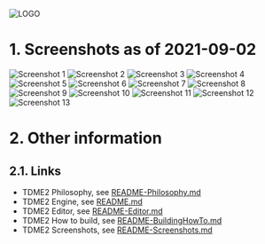 ![LOGO](https://raw.githubusercontent.com/Mindty-Kollektiv/tdme2/master/resources/github/tdme2-logo.png)

# 1. Screenshots as of 2021-09-02
![Screenshot 1](https://raw.githubusercontent.com/Mindty-Kollektiv/tdme2/master/resources/github/screenshots/Screenshot_Model1.png)
![Screenshot 2](https://raw.githubusercontent.com/Mindty-Kollektiv/tdme2/master/resources/github/screenshots/Screenshot_Model2.png)
![Screenshot 3](https://raw.githubusercontent.com/Mindty-Kollektiv/tdme2/master/resources/github/screenshots/Screenshot_ParticleSystem.png)
![Screenshot 4](https://raw.githubusercontent.com/Mindty-Kollektiv/tdme2/master/resources/github/screenshots/Screenshot_Terrain2.png)
![Screenshot 5](https://raw.githubusercontent.com/Mindty-Kollektiv/tdme2/master/resources/github/screenshots/Screenshot_Scene.png)
![Screenshot 6](https://raw.githubusercontent.com/Mindty-Kollektiv/tdme2/master/resources/github/screenshots/Screenshot_EnvironmentMap.png)
![Screenshot 7](https://raw.githubusercontent.com/Mindty-Kollektiv/tdme2/master/resources/github/screenshots/Screenshot_TDME2-UI.png)
![Screenshot 8](https://raw.githubusercontent.com/Mindty-Kollektiv/tdme2/master/resources/github/screenshots/Screenshot_Texture.png)
![Screenshot 9](https://raw.githubusercontent.com/Mindty-Kollektiv/tdme2/master/resources/github/screenshots/Screenshot_CPPH.png)
![Screenshot 10](https://raw.githubusercontent.com/Mindty-Kollektiv/tdme2/master/resources/github/screenshots/Screenshot_CPP.png)
![Screenshot 11](https://raw.githubusercontent.com/Mindty-Kollektiv/tdme2/master/resources/github/screenshots/Screenshot_GLSL.png)
![Screenshot 12](https://raw.githubusercontent.com/Mindty-Kollektiv/tdme2/master/resources/github/screenshots/Screenshot_Properties.png)
![Screenshot 13](https://raw.githubusercontent.com/Mindty-Kollektiv/tdme2/master/resources/github/screenshots/Screenshot_XML.png)

# 2. Other information
## 2.1. Links
- TDME2 Philosophy, see [README-Philosophy.md](./README-Philosophy.md)
- TDME2 Engine, see [README.md](./README.md)
- TDME2 Editor, see [README-Editor.md](./README-Editor.md)
- TDME2 How to build, see [README-BuildingHowTo.md](./README-BuildingHowTo.md)
- TDME2 Screenshots, see [README-Screenshots.md](./README-Screenshots.md)
